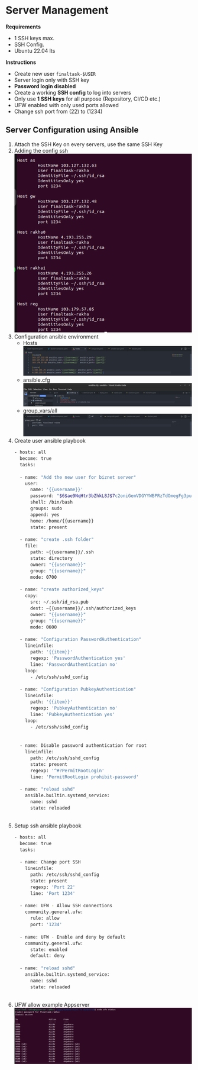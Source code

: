 # Server Management
**Requirements**

-   1 SSH keys max.
-   SSH Config.
-   Ubuntu 22.04 lts

**Instructions**

-   Create new user  `finaltask-$USER`
-   Server login only with SSH key
-   **Password login disabled**
-   Create a working  **SSH config**  to log into servers
-   Only use  **1 SSH keys**  for all purpose (Repository, CI/CD etc.)
-   UFW enabled with only used ports allowed
-   Change ssh port from (22) to (1234)

## Server Configuration using Ansible


1. Attach the SSH Key on every servers, use the same SSH Key
2. Adding the config ssh                                          
![enter image description here](https://github.com/RakhaFe21/devops19-dumbways-rakha/blob/main/stage-2/final/assets/Screenshot%20from%202024-01-27%2014-39-45.png?raw=true)
3. Configuration ansible environment
	- Hosts
	![enter image description here](https://github.com/RakhaFe21/devops19-dumbways-rakha/blob/main/stage-2/final/assets/Screenshot%20from%202024-01-27%2014-09-46.png?raw=true)
	-  ansible.cfg
	![enter image description here](https://github.com/RakhaFe21/devops19-dumbways-rakha/raw/main/stage-2/week-3/assets/Screenshot%20from%202024-01-14%2009-44-16.png?raw=true)
	-  group_vars/all
	![enter image description here](https://github.com/RakhaFe21/devops19-dumbways-rakha/blob/main/stage-2/final/assets/Screenshot%20from%202024-01-27%2014-15-29.png?raw=true)
4. Create user ansible playbook
	```sh
	- hosts: all
	  become: true
	  tasks:
	
	  - name: "Add the new user for biznet server"
	    user:
	      name: '{{username}}'
	      password: "$6$ae9NqHtr3bZhkL8J$7c2oniGemVDGYYWBPRzTdOmegFg3pu1wCa15chUVypVaJIvFqRN6sU2G/OFsdvvUqtekVJ2iFAPJCxWWvCw0L." #pw=ansible123
	      shell: /bin/bash
	      groups: sudo
	      append: yes
	      home: /home/{{username}}
	      state: present
	
	  - name: "create .ssh folder"
	    file: 
	      path: ~{{username}}/.ssh
	      state: directory
	      owner: "{{username}}"
	      group: "{{username}}"
	      mode: 0700
	
	  - name: "create authorized_keys"
	    copy:
	      src: ~/.ssh/id_rsa.pub
	      dest: ~{{username}}/.ssh/authorized_keys
	      owner: "{{username}}"
	      group: "{{username}}"
	      mode: 0600
	  
	  - name: "Configuration PasswordAuthentication"
	    lineinfile:
	      path: '{{item}}'
	      regexp: 'PasswordAuthentication yes'
	      line: 'PasswordAuthentication no'
	    loop:
	      - /etc/ssh/sshd_config
	
	  - name: "Configuration PubkeyAuthentication"
	    lineinfile:
	      path: '{{item}}'
	      regexp: 'PubkeyAuthentication no'
	      line: 'PubkeyAuthentication yes'
	    loop:
	      - /etc/ssh/sshd_config
	
	
	  - name: Disable password authentication for root
	    lineinfile:
	      path: /etc/ssh/sshd_config
	      state: present
	      regexp: '^#?PermitRootLogin'
	      line: 'PermitRootLogin prohibit-password'
	
	  - name: "reload sshd"
	    ansible.builtin.systemd_service:
	      name: sshd
	      state: reloaded
	  
	```
5. Setup ssh ansible playbook
	```sh
	- hosts: all
	  become: true
	  tasks:

	  - name: Change port SSH
	    lineinfile:
	      path: /etc/ssh/sshd_config
	      state: present
	      regexp: 'Port 22'
	      line: 'Port 1234'

	  - name: UFW - Allow SSH connections
	    community.general.ufw:
	      rule: allow
	      port: '1234'

	  - name: UFW - Enable and deny by default
	    community.general.ufw:
	      state: enabled
	      default: deny        
	  
	  - name: "reload sshd"
	    ansible.builtin.systemd_service:
	      name: sshd
	      state: reloaded
	  
	```
6. UFW allow example Appserver
	![enter image description here](https://github.com/RakhaFe21/devops19-dumbways-rakha/blob/main/stage-2/final/assets/Screenshot%20from%202024-01-27%2017-31-04.png?raw=true)
	

